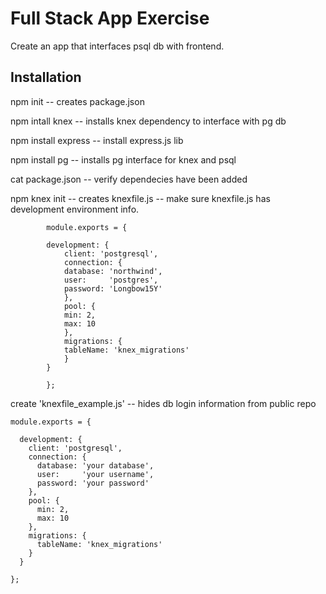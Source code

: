 # Full Stack App Exercise
Create an app that interfaces psql db with frontend. 

## Installation

npm init 
-- creates package.json

npm intall knex
-- installs knex dependency to interface with pg db

npm install express 
-- install express.js lib

npm install pg 
-- installs pg interface for knex and psql

cat package.json 
-- verify dependecies have been added

npm knex init 
-- creates knexfile.js
-- make sure knexfile.js has development environment info. 

```
        module.exports = {

        development: {
            client: 'postgresql',
            connection: {
            database: 'northwind',
            user:     'postgres',
            password: 'Longbow15Y'
            },
            pool: {
            min: 2,
            max: 10
            },
            migrations: {
            tableName: 'knex_migrations'
            }
        }

        };
```

create 'knexfile_example.js' -- hides db login information from public repo

```
module.exports = {

  development: {
    client: 'postgresql',
    connection: {
      database: 'your database',
      user:     'your username',
      password: 'your password'
    },
    pool: {
      min: 2,
      max: 10
    },
    migrations: {
      tableName: 'knex_migrations'
    }
  }

};

```

